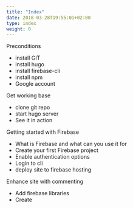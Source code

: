 ```yaml
---
title: "Index"
date: 2018-03-28T19:55:01+02:00
type: index
weight: 0
---
```


Preconditions
* install GIT
* install hugo
* install firebase-cli
* install npm
* Google account

Get working base
* clone git repo
* start hugo server
* See it in action

Getting started with Firebase
* What is Firebase and what can you use it for
* Create your first Firebase project
* Enable authentication options
* Login to cli
* deploy site to firebase hosting 

Enhance site with commenting
* Add firebase libraries
* Create
